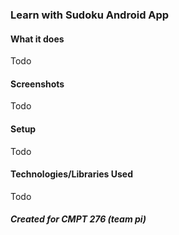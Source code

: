 ### Learn with Sudoku Android App 

#### What it does

Todo

#### Screenshots

Todo 

#### Setup

Todo

#### Technologies/Libraries Used

Todo 

##### Created for CMPT 276 (team pi)

